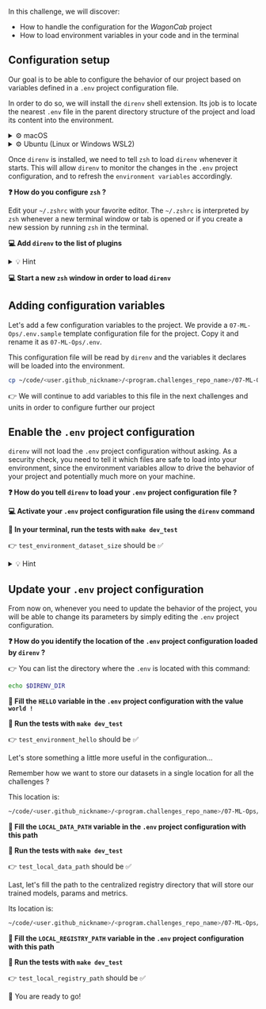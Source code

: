 
[//]: # ( challenge tech stack: direnv )

[//]: # ( challenge presentation )

In this challenge, we will discover:
- How to handle the configuration for the _WagonCab_ project
- How to load environment variables in your code and in the terminal

[//]: # ( challenge instructions )

## Configuration setup

Our goal is to be able to configure the behavior of our project based on variables defined in a `.env` project configuration file.

In order to do so, we will install the `direnv` shell extension. Its job is to locate the nearest `.env` file in the parent directory structure of the project and load its content into the environment.

<details>
<summary> ⚙️ macOS </summary>


  ``` bash
  brew install direnv
  ```
</details>

<details>
<summary> ⚙️ Ubuntu (Linux or Windows WSL2) </summary>


  ``` bash
  sudo apt update
  sudo apt install -y direnv
  ```
</details>

Once `direnv` is installed, we need to tell `zsh` to load `direnv` whenever it starts. This will allow `direnv` to monitor the changes in the `.env` project configuration, and to refresh the `environment variables` accordingly.

**❓ How do you configure `zsh` ?**

Edit your `~/.zshrc` with your favorite editor. The `~/.zshrc` is interpreted by `zsh` whenever a new terminal window or tab is opened or if you create a new session by running `zsh` in the terminal.

**💻 Add `direnv` to the list of plugins**

<details>
<summary> 💡 Hint </summary>


  Open the ressources files:

  ``` bash
  code ~/.zshrc
  ```

  The list of plugins is located at the start of the files and should look this this when you add `direnv`:

  ``` bash
  plugins=(git gitfast last-working-dir common-aliases zsh-syntax-highlighting history-substring-search pyenv direnv)
  ```
</details>

**💻 Start a new `zsh` window in order to load `direnv`**

## Adding configuration variables

Let's add a few configuration variables to the project. We provide a `07-ML-Ops/.env.sample` template configuration file for the project. Copy it and rename it as `07-ML-Ops/.env`.

This configuration file will be read by `direnv` and the variables it declares will be loaded into the environment.

``` bash
cp ~/code/<user.github_nickname>/<program.challenges_repo_name>/07-ML-Ops/.env.sample ~/code/<user.github_nickname>/<program.challenges_repo_name>/07-ML-Ops/.env
```

👉 We will continue to add variables to this file in the next challenges and units in order to configure further our project

## Enable the `.env` project configuration

`direnv` will not load the `.env` project configuration without asking. As a security check, you need to tell it which files are safe to load into your environment, since the environment variables allow to drive the behavior of your project and potentially much more on your machine.

**❓ How do you tell `direnv` to load your `.env` project configuration file ?**

**💻 Activate your `.env` project configuration file using the `direnv` command**

**🧪 In your terminal, run the tests with `make dev_test`**

👉 `test_environment_dataset_size` should be ✅

<details>
<summary> 💡 Hint </summary>


  You can retrieve info on how `direnv` works with:

  ``` bash
  direnv --help
  ```

  In order to activate your `.env` project configuration file:

  ``` bash
  cd ~/code/<user.github_nickname>/<program.challenges_repo_name>/07-ML-Ops
  direnv allow .
  ```
</details>

## Update your `.env` project configuration

From now on, whenever you need to update the behavior of the project, you will be able to change its parameters by simply editing the `.env` project configuration.

**❓ How do you identify the location of the `.env` project configuration loaded by `direnv` ?**

👉 You can list the directory where the `.env` is located with this command:

``` bash
echo $DIRENV_DIR
```

**📝 Fill the `HELLO` variable in the `.env` project configuration with the value `world !`**

**🧪 Run the tests with `make dev_test`**

👉 `test_environment_hello` should be ✅

Let's store something a little more useful in the configuration...

Remember how we want to store our datasets in a single location for all the challenges ?

This location is:

``` bash
~/code/<user.github_nickname>/<program.challenges_repo_name>/07-ML-Ops/data
```

**📝 Fill the `LOCAL_DATA_PATH` variable in the `.env` project configuration with this path**

**🧪 Run the tests with `make dev_test`**

👉 `test_local_data_path` should be ✅

Last, let's fill the path to the centralized registry directory that will store our trained models, params and metrics.

Its location is:

``` bash
~/code/<user.github_nickname>/<program.challenges_repo_name>/07-ML-Ops/registry
```

**📝 Fill the `LOCAL_REGISTRY_PATH` variable in the `.env` project configuration with this path**

**🧪 Run the tests with `make dev_test`**

👉 `test_local_registry_path` should be ✅

🏁 You are ready to go!
